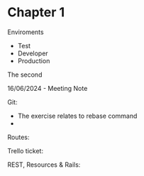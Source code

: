 # Chapter 1

Enviroments

- Test
- Developer
- Production

The second

16/06/2024 - Meeting Note

Git:

- The exercise relates to rebase command
-  





Routes:






Trello ticket:




REST, Resources & Rails:
